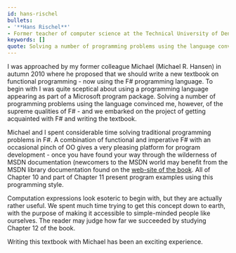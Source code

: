 ```yaml
---
id: hans-rischel
bullets:
- '**Hans Rischel**'
- Former teacher of computer science at the Technical University of Denmark
keywords: []
quote: Solving a number of programming problems using the language convinced me of the supreme qualities of F#
---
```

I was approached by my former colleague Michael (Michael R. Hansen) in autumn
2010 where he proposed that we should write a new textbook on functional
programming - now using the F# programming language. To begin with I was quite
sceptical about using a programming language appearing as part of a Microsoft
program package. Solving a number of programming problems using the language
convinced me, however, of the supreme qualities of F# - and we embarked on
the project of getting acquainted with F# and writing the textbook.

Michael and I spent considerable time solving traditional programming
problems in F#. A combination of functional and imperative F# with an
occasional pinch of OO gives a very pleasing platform for program
development - once you have found your way through the wilderness of MSDN
documentation (newcomers to the MSDN world may benefit from the
MSDN library documentation found on the [web-site of the book](http://www2.compute.dtu.dk/~mire/FSharpBook/index.html).
All of Chapter 10 and part of Chapter 11 present program examples using
this programming style.

Computation expressions look esoteric to begin with, but they are actually
rather useful. We spent much time
trying to get this concept down to earth, with the purpose of making it accessible
to simple-minded people like ourselves. The reader may judge how far we
succeeded by studying Chapter 12 of the book.

Writing this textbook with Michael has been an exciting experience.
